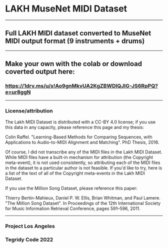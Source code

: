 # LAKH MuseNet MIDI Dataset

***

## Full LAKH MIDI dataset converted to MuseNet MIDI output format (9 instruments + drums)

***

## Make your own with the colab or download coverted output here:

### https://1drv.ms/u/s!Ao9gnMkvUA2KgZBWDIQJIG-JS6RpPQ?e=ur8ggN

***

### License/attribution

The Lakh MIDI Dataset is distributed with a CC-BY 4.0 license; if you use this data in any capacity, please reference this page and my thesis:

Colin Raffel. "Learning-Based Methods for Comparing Sequences, with Applications to Audio-to-MIDI Alignment and Matching". PhD Thesis, 2016.

Of course, I did not transcribe any of the MIDI files in the Lakh MIDI Dataset. While MIDI files have a built-in mechanism for attribution (the Copyright meta-event), it is not used consistently, so attributing each of the MIDI files in the dataset to a particular author is not feasible. If you'd like to try, here is a list of the text of all of the Copyright meta-events in the Lakh MIDI Dataset.

If you use the Million Song Dataset, please reference this paper:

Thierry Bertin-Mahieux, Daniel P. W. Ellis, Brian Whitman, and Paul Lamere. "The Million Song Dataset". In Proceedings of the 12th International Society for Music Information Retrieval Conference, pages 591–596, 2011.

***

### Project Los Angeles

### Tegridy Code 2022
